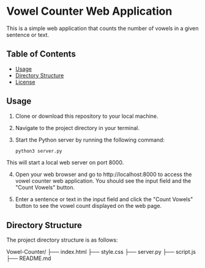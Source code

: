 # Vowel Counter Web Application

This is a simple web application that counts the number of vowels in a given sentence or text.

## Table of Contents
- [Usage](#usage)
- [Directory Structure](#directory-structure)
- [License](#license)

## Usage

1. Clone or download this repository to your local machine.

2. Navigate to the project directory in your terminal.

3. Start the Python server by running the following command:
   ```bash
   python3 server.py
   ```

This will start a local web server on port 8000.

4. Open your web browser and go to http://localhost:8000 to access the vowel counter web application. You should see the input field and the "Count Vowels" button.

5. Enter a sentence or text in the input field and click the "Count Vowels" button to see the vowel count displayed on the web page.

## Directory Structure

The project directory structure is as follows:

Vowel-Counter/
├── index.html
├── style.css
├── server.py
├── script.js
├── README.md


